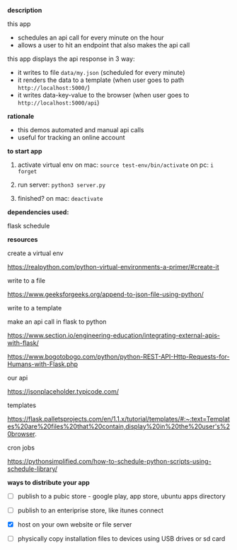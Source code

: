 __description__

this app 
- schedules an api call for every minute on the hour
- allows a user to hit an endpoint that also makes the api call

this app displays the api response in 3 way:
- it writes to file `data/my.json` (scheduled for every minute)
- it renders the data to a template (when user goes to path `http://localhost:5000/`)
- it writes data-key-value to the browser (when user goes to `http://localhost:5000/api`)

__rationale__

- this demos automated and manual api calls
- useful for tracking an online account

__to start app__

1. activate virtual env 
    on mac: `source test-env/bin/activate`
    on pc: `i forget`

2. run server: `python3 server.py`


3. finished?
    on mac: `deactivate`

__dependencies used:__ 

flask
schedule 

__resources__

create a virtual env

https://realpython.com/python-virtual-environments-a-primer/#create-it

write to a file

https://www.geeksforgeeks.org/append-to-json-file-using-python/

write to a template

make an api call in flask to python

https://www.section.io/engineering-education/integrating-external-apis-with-flask/

https://www.bogotobogo.com/python/python-REST-API-Http-Requests-for-Humans-with-Flask.php

our api

https://jsonplaceholder.typicode.com/

templates

https://flask.palletsprojects.com/en/1.1.x/tutorial/templates/#:~:text=Templates%20are%20files%20that%20contain,display%20in%20the%20user's%20browser.

cron jobs

https://pythonsimplified.com/how-to-schedule-python-scripts-using-schedule-library/

__ways to distribute your app__
- [ ] publish to a pubic store - google play, app store, ubuntu apps directory
- [ ] publish to an enteriprise store, like itunes connect
- [x] host on your own website or file server
- [ ] physically copy installation files to devices using USB drives or sd card

